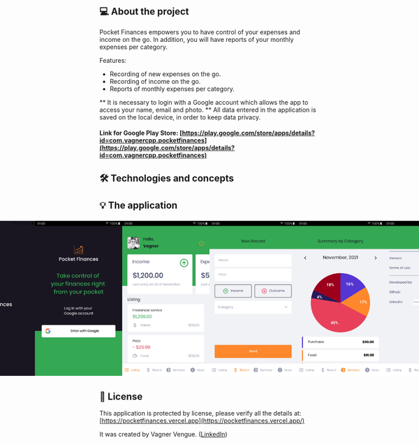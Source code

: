 ## 💻 About the project

Pocket Finances empowers you to have control of your expenses and income on the go. In addition, you will have reports of your monthly expenses per category.

Features:
- Recording of new expenses on the go.
- Recording of income on the go.
- Reports of monthly expenses per category.

** It is necessary to login with a Google account which allows the app to access your name, email and photo.
** All data entered in the application is saved on the local device, in order to keep data privacy.


#### Link for Google Play Store: [https://play.google.com/store/apps/details?id=com.vagnercpp.pocketfinances](https://play.google.com/store/apps/details?id=com.vagnercpp.pocketfinances)


## 🛠 Technologies and concepts


## 💡 The application

<p align="left" style="display: flex; align-items: flex-start; justify-content: center; padding: 5px;">
  <img alt="Splash-Screen" title="Splash-Screen" src="./github-assets/Splash-Screen.jpg" width="200px">
  <img alt="Login Screen" title="Login-Screen" src="./github-assets/Login-Screen.jpg" width="200px">
  <img alt="Home-Screen" title="Home-Screen" src="./github-assets/Home-Screen.jpg" width="200px">
  <img alt="Record-Screen" title="Record-Screen" src="./github-assets/Record-Screen.jpg" width="200px">
  <img alt="Summary-Screen" title="Summary-Screen" src="./github-assets/Summary-Screen.jpg" width="200px">
  <img alt="About-Screen" title="About-Screen" src="./github-assets/About-Screen.jpg" width="200px">
</p>


## 📝 License

This application is protected by license, please verify all the details at: [https://pocketfinances.vercel.app](https://pocketfinances.vercel.app/)

It was created by Vagner Vengue. ([LinkedIn])


[LinkedIn]: https://br.linkedin.com/in/vagner-vengue
